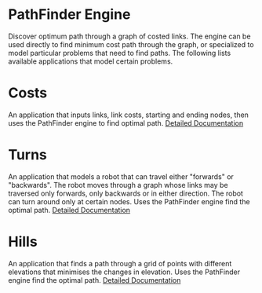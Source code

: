 # PathFinder Engine
Discover optimum path through a graph of costed links.  The engine can be used directly to find minimum cost path through the graph, or specialized to model particular problems that need to find paths.  The following lists available applications that model certain problems.

# Costs
An application that inputs links, link costs, starting and ending nodes, then uses the PathFinder engine to find optimal path. [Detailed Documentation](https://github.com/JamesBremner/PathFinder/wiki/Costs)

# Turns
An application that models a robot that can travel either "forwards" or "backwards". The robot moves through a graph whose links may be traversed only forwards, only backwards or in either direction. The robot can turn around only at certain nodes.  Uses the PathFinder engine find the optimal path.  [Detailed Documentation](https://github.com/JamesBremner/PathFinder/wiki/Turns)

# Hills
An application that finds a path through a grid of points with different elevations that minimises the changes in elevation. Uses the PathFinder engine find the optimal path. [Detailed Documentation](https://github.com/JamesBremner/PathFinder/wiki/Hills)
